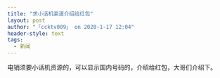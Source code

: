 ```yaml
---
title: "求小话机渠道介绍给红包"
layout: post
author: "「ccktv009」 on 2020-1-17 12:04"
header-style: text
tags:
  - 新闻
---
```


<head></head>
<body>
  电销须要小话机资源的，可以显示国内号码的，介绍给红包，大哥们介绍下。
 <br>
</body>


